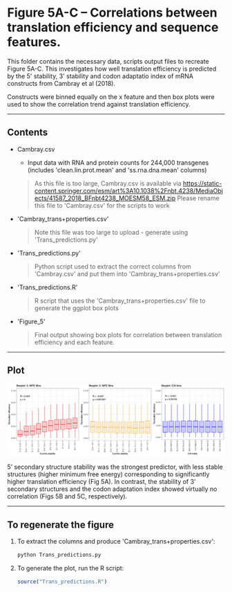 # Figure 5A-C – Correlations between translation efficiency and sequence features.

This folder contains the necessary data, scripts output files to recreate Figure 5A-C. This investigates how well translation efficiency is predicted by the 5' stability, 3' stability and codon adaptatio index of mRNA constructs from Cambray et al (2018).

Constructs were binned equally on the x feature and then box plots were used to show the correlation trend against translation efficiency.

---
##  Contents

- Cambray.csv 
  - Input data with RNA and protein counts for 244,000 transgenes (includes 'clean.lin.prot.mean' and 'ss.rna.dna.mean' columns)
  > As this file is too large, Cambray.csv is available via https://static-content.springer.com/esm/art%3A10.1038%2Fnbt.4238/MediaObjects/41587_2018_BFnbt4238_MOESM58_ESM.zip
  > Please rename this file to 'Cambray.csv' for the scripts to work   

- 'Cambray_trans+properties.csv'
  > Note this file was too large to upload - generate using 'Trans_predictions.py'
  
- 'Trans_predictions.py' 
  > Python script used to extract the correct columns from 'Cambray.csv' and put them into 'Cambray_trans+properties.csv'

- 'Trans_predictions.R'  
  > R script that uses the 'Cambray_trans+properties.csv' file to generate the ggplot box plots

- 'Figure_5'
  > Final output showing box plots for correlation between translation efficiency and each feature.

---

## Plot

![Figure 5](Figure_5.png)

5’ secondary structure stability was the strongest predictor, with less stable structures (higher minimum free energy) corresponding to significantly higher translation efficiency (Fig 5A). In contrast, the stability of 3’ secondary structures and the codon adaptation index showed virtually no correlation (Figs 5B and 5C, respectively). 

---

## To regenerate the figure

1. To extract the columns and produce 'Cambray_trans+properties.csv':
   ```bash
   python Trans_predictions.py

2. To generate the plot, run the R script: 
    ```r
    source("Trans_predictions.R")
    ```

